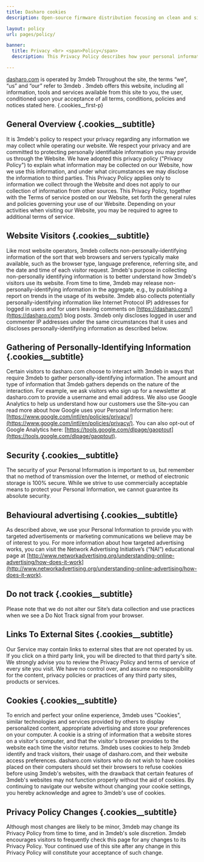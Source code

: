```yaml
---
title: Dasharo cookies
description: Open-source firmware distribution focusing on clean and simple code, long-term maintenance, transparent validation, privacy-respecting implementation, liberty for the owners, and trustworthiness for all.

layout: policy
url: pages/policy/

banner:
  title: Privacy <br> <span>Policy</span>
  description: This Privacy Policy describes how your personal information is collected, used, and shared when you visit dasharo.com

---
```


[dasharo.com](https://dasharo.com/) is operated by 3mdeb Throughout the
site, the terms “we”, “us” and “our” refer to 3mdeb . 3mdeb offers
this website, including all information, tools and services
available from this site to you, the user, conditioned upon your
acceptance of all terms, conditions, policies and notices stated
here.
{.cookies__first-p}

## General Overview {.cookies__subtitle}

It is 3mdeb's policy to respect your privacy regarding any
information we may collect while operating our website. We respect
your privacy and are committed to protecting personally identifiable
information you may provide us through the Website. We have adopted
this privacy policy ("Privacy Policy") to explain what information
may be collected on our Website, how we use this information, and
under what circumstances we may disclose the information to third
parties. This Privacy Policy applies only to information we collect
through the Website and does not apply to our collection of
information from other sources. This Privacy Policy, together with
the Terms of service posted on our Website, set forth the general
rules and policies governing your use of our Website. Depending on
your activities when visiting our Website, you may be required to
agree to additional terms of service.

## Website Visitors {.cookies__subtitle}

Like most website operators, 3mdeb collects
non-personally-identifying information of the sort that web browsers
and servers typically make available, such as the browser type,
language preference, referring site, and the date and time of each
visitor request. 3mdeb's purpose in collecting non-personally
identifying information is to better understand how 3mdeb's visitors
use its website. From time to time, 3mdeb may release
non-personally-identifying information in the aggregate, e.g., by
publishing a report on trends in the usage of its website. 3mdeb
also collects potentially personally-identifying information like
Internet Protocol IP) addresses for logged in users and for users
leaving comments on [https://dasharo.com/](https://dasharo.com/) blog posts.
3mdeb only discloses logged in user and commenter IP addresses under the same
circumstances that it uses and discloses personally-identifying
information as described below.

## Gathering of Personally-Identifying Information {.cookies__subtitle}

Certain visitors to dasharo.com choose to interact with 3mdeb in
ways that require 3mdeb to gather personally-identifying
information. The amount and type of information that 3mdeb gathers
depends on the nature of the interaction. For example, we ask
visitors who sign up for a newsletter at dasharo.com to provide a
username and email address. We also use Google Analytics to help us
understand how our customers use the Site–you can read more about
how Google uses your Personal Information here:
[https://www.google.com/intl/en/policies/privacy/](https://www.google.com/intl/en/policies/privacy/).
You can also opt-out of Google Analytics here:
[https://tools.google.com/dlpage/gaoptout](https://tools.google.com/dlpage/gaoptout).

## Security {.cookies__subtitle}

The security of your Personal Information is important to us, but
remember that no method of transmission over the Internet, or method
of electronic storage is 100% secure. While we strive to use
commercially acceptable means to protect your Personal Information,
we cannot guarantee its absolute security.

## Behavioural advertising {.cookies__subtitle}

As described above, we use your Personal Information to provide you
with targeted advertisements or marketing communications we believe
may be of interest to you. For more information about how targeted
advertising works, you can visit the Network Advertising
Initiative’s (“NAI”) educational page at
[http://www.networkadvertising.org/understanding-online-advertising/how-does-it-work](http://www.networkadvertising.org/understanding-online-advertising/how-does-it-work).

## Do not track {.cookies__subtitle}

Please note that we do not alter our Site’s data collection and use
practices when we see a Do Not Track signal from your browser.

## Links To External Sites {.cookies__subtitle}

Our Service may contain links to external sites that are not
operated by us. If you click on a third party link, you will be
directed to that third party's site. We strongly advise you to
review the Privacy Policy and terms of service of every site you
visit. We have no control over, and assume no responsibility for the
content, privacy policies or practices of any third party sites,
products or services.

## Cookies {.cookies__subtitle}

To enrich and perfect your online experience, 3mdeb uses "Cookies",
similar technologies and services provided by others to display
personalized content, appropriate advertising and store your
preferences on your computer. A cookie is a string of information
that a website stores on a visitor's computer, and that the
visitor's browser provides to the website each time the visitor
returns. 3mdeb uses cookies to help 3mdeb identify and track
visitors, their usage of dasharo.com, and their website access
preferences. dasharo.com visitors who do not wish to have cookies
placed on their computers should set their browsers to refuse
cookies before using 3mdeb's websites, with the drawback that
certain features of 3mdeb's websites may not function properly
without the aid of cookies. By continuing to navigate our website
without changing your cookie settings, you hereby acknowledge and
agree to 3mdeb's use of cookies.

## Privacy Policy Changes {.cookies__subtitle}

Although most changes are likely to be minor, 3mdeb may change its
Privacy Policy from time to time, and in 3mdeb's sole discretion.
3mdeb encourages visitors to frequently check this page for any
changes to its Privacy Policy. Your continued use of this site after
any change in this Privacy Policy will constitute your acceptance of
such change.
